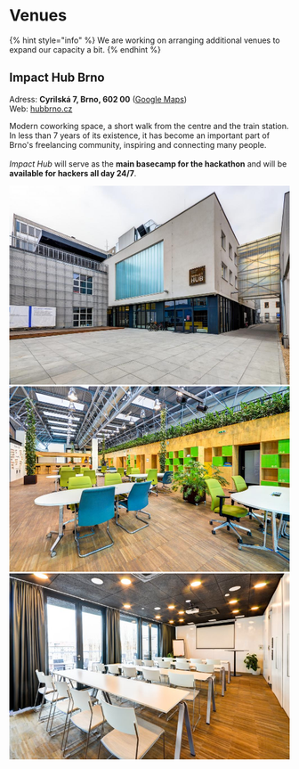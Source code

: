 # Venues

{% hint style="info" %}
We are working on arranging additional venues to expand our capacity a bit.
{% endhint %}

## Impact Hub Brno

Adress: **Cyrilská 7, Brno, 602 00** ([Google Maps](https://goo.gl/maps/wutjvk8jCFuDcvSG6))\
Web: [hubbrno.cz](https://www.hubbrno.cz/en/)

Modern coworking space, a short walk from the centre and the train station. In less than 7 years of its existence, it has become an important part of Brno's freelancing community, inspiring and connecting many people.\
\
_Impact Hub_ will serve as the **main basecamp for the hackathon** and will be **available for hackers all day 24/7**.

![](../../.gitbook/assets/impact-hub-1.jpeg) ![](../../.gitbook/assets/impact-hub-3.jpeg) ![](../../.gitbook/assets/impact-hub-4.jpeg)
